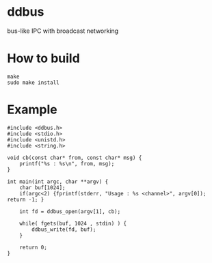# ddbus
bus-like IPC with broadcast networking

# How to build
````
make
sudo make install
````

# Example

````
#include <ddbus.h>
#include <stdio.h>
#include <unistd.h>
#include <string.h>

void cb(const char* from, const char* msg) {
	printf("%s : %s\n", from, msg);
}

int main(int argc, char **argv) {
	char buf[1024];
	if(argc<2) {fprintf(stderr, "Usage : %s <channel>", argv[0]); return -1; }

	int fd = ddbus_open(argv[1], cb);

	while( fgets(buf, 1024 , stdin) ) {
		ddbus_write(fd, buf);
	}

	return 0;
}

````
